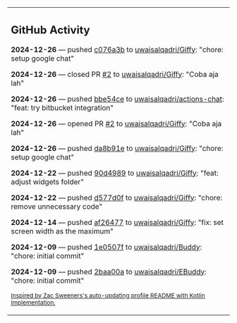 <table><tr><td valign="top" width="100%">    

## GitHub Activity

**2024-12-26** — pushed [c076a3b](https://github.com/uwaisalqadri/Giffy/commits/c076a3b124d68ce5bf2517b063732400eadba134) to [uwaisalqadri/Giffy](https://github.com/uwaisalqadri/Giffy): "chore: setup google chat"

**2024-12-26** — closed PR [#2](https://github.com/uwaisalqadri/Giffy/pull/2) to [uwaisalqadri/Giffy](https://github.com/uwaisalqadri/Giffy): "Coba aja lah"

**2024-12-26** — pushed [bbe54ce](https://github.com/uwaisalqadri/actions-chat/commits/bbe54ceaa88af22c2e4325fe4a67d4f12c90fd31) to [uwaisalqadri/actions-chat](https://github.com/uwaisalqadri/actions-chat): "feat: try bitbucket integration"

**2024-12-26** — opened PR [#2](https://github.com/uwaisalqadri/Giffy/pull/2) to [uwaisalqadri/Giffy](https://github.com/uwaisalqadri/Giffy): "Coba aja lah"

**2024-12-26** — pushed [da8b91e](https://github.com/uwaisalqadri/Giffy/commits/da8b91e59fc425c7b13adbfa98ea424f231c8586) to [uwaisalqadri/Giffy](https://github.com/uwaisalqadri/Giffy): "chore: setup google chat"

**2024-12-22** — pushed [90d4989](https://github.com/uwaisalqadri/Giffy/commits/90d4989d42a23d91c3138638de3c53935843ed28) to [uwaisalqadri/Giffy](https://github.com/uwaisalqadri/Giffy): "feat: adjust widgets folder"

**2024-12-22** — pushed [d577d0f](https://github.com/uwaisalqadri/Giffy/commits/d577d0f5287b79b91b90d1753f8be222049625c3) to [uwaisalqadri/Giffy](https://github.com/uwaisalqadri/Giffy): "chore: remove unnecessary code"

**2024-12-14** — pushed [af26477](https://github.com/uwaisalqadri/Giffy/commits/af26477f5b5ef4afd1dfa6da00c2355020649c76) to [uwaisalqadri/Giffy](https://github.com/uwaisalqadri/Giffy): "fix: set screen width as the maximum"

**2024-12-09** — pushed [1e0507f](https://github.com/uwaisalqadri/Buddy/commits/1e0507f6eb712f5f550037cbf4c0b1638998c063) to [uwaisalqadri/Buddy](https://github.com/uwaisalqadri/Buddy): "chore: initial commit"

**2024-12-09** — pushed [2baa00a](https://github.com/uwaisalqadri/EBuddy/commits/2baa00aa2d0c0ad143a33f52fbccc23736171451) to [uwaisalqadri/EBuddy](https://github.com/uwaisalqadri/EBuddy): "chore: initial commit"
                
<sub><a href="https://github.com/ZacSweers/ZacSweers/">Inspired by Zac Sweeners's auto-updating profile README with Kotlin Implementation.</a></sub>
        